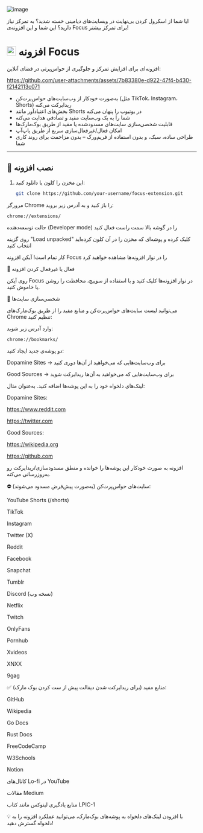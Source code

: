 ![image](https://github.com/user-attachments/assets/a7c293b5-acbd-47dd-acbd-bd0fdd27adcd)

ایا شما از اسکرول کردن بی‌نهایت در وبسایت‌های دپامینی خسته شدید؟ به تمرکز نیاز دارید؟ این شما و این افزونه‌ی Focus برای تمرکز بیشتر!
# <img src="https://github.com/user-attachments/assets/081309f3-d4be-41b0-a3d7-85b8dedd561f" width="24" alt="Focus icon" /> افزونه Focus 


افزونه‌ای برای افزایش تمرکز و جلوگیری از حواس‌پرتی در فضای آنلاین:

https://github.com/user-attachments/assets/7b83380e-d922-47f4-b430-f2142113c071

- به‌صورت خودکار از وب‌سایت‌های حواس‌پرت‌کن (مثل TikTok، Instagram، Shorts) ریدایرکت می‌کنه  
- بخش‌های اعتیادآور مانند Shorts در یوتیوب را پنهان می‌کنه  
- شما را به یک وب‌سایت مفید و تصادفی هدایت می‌کنه  
- قابلیت شخصی‌سازی سایت‌های مسدودشده یا مفید از طریق بوک‌مارک‌ها  
- امکان فعال‌/غیرفعال‌سازی سریع از طریق پاپ‌آپ  
- طراحی ساده، سبک، و بدون استفاده از فریم‌ورک – بدون مزاحمت برای روند کاری شما

---

## 🔧 نصب افزونه

1. این مخزن را کلون یا دانلود کنید:

   ```bash
   git clone https://github.com/your-username/focus-extension.git
   ```
مرورگر Chrome را باز کنید و به آدرس زیر بروید:

```
chrome://extensions/
```
حالت توسعه‌دهنده (Developer mode) را در گوشه بالا سمت راست فعال کنید

روی گزینه "Load unpacked" کلیک کرده و پوشه‌ای که مخزن را در آن کلون کرده‌اید انتخاب کنید

کار تمام است! آیکن افزونه Focus را در نوار افزونه‌ها مشاهده خواهید کرد

🔘 فعال یا غیرفعال کردن افزونه

روی آیکن Focus در نوار افزونه‌ها کلیک کنید و با استفاده از سوییچ، محافظت را روشن یا خاموش کنید.

🔄 شخصی‌سازی سایت‌ها

می‌توانید لیست سایت‌های حواس‌پرت‌کن و منابع مفید را از طریق بوک‌مارک‌های Chrome تنظیم کنید:

وارد آدرس زیر شوید:

```
chrome://bookmarks/
```
دو پوشه‌ی جدید ایجاد کنید:

Dopamine Sites → برای وب‌سایت‌هایی که می‌خواهید از آن‌ها دوری کنید

Good Sources → برای وب‌سایت‌هایی که می‌خواهید به آن‌ها ریدایرکت شوید

لینک‌های دلخواه خود را به این پوشه‌ها اضافه کنید. به‌عنوان مثال:

Dopamine Sites:

https://www.reddit.com

https://twitter.com

Good Sources:

https://wikipedia.org

https://github.com

افزونه به صورت خودکار این پوشه‌ها را خوانده و منطق مسدودسازی/ریدایرکت رو به‌روزرسانی می‌کنه.

⛔ سایت‌های حواس‌پرت‌کن (به‌صورت پیش‌فرض مسدود می‌شوند):

YouTube Shorts (/shorts)

TikTok

Instagram

Twitter (X)

Reddit

Facebook

Snapchat

Tumblr

Discord (نسخه وب)

Netflix

Twitch

OnlyFans

Pornhub

Xvideos

XNXX

9gag

✅ منابع مفید (برای ریدایرکت شدن دیفالت پیش از ست کردن بوک مارک):

GitHub

Wikipedia

Go Docs

Rust Docs

FreeCodeCamp

W3Schools

Notion

کانال‌های Lo-fi در YouTube

مقالات Medium

منابع یادگیری لینوکس مانند کتاب LPIC-1

💡 با افزودن لینک‌های دلخواه به پوشه‌های بوک‌مارک، می‌توانید عملکرد افزونه را به دلخواه گسترش دهید!
